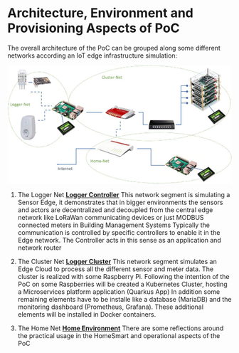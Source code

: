 # Architecture, Environment and Provisioning Aspects of PoC
The overall architecture of the PoC can be grouped along some different networks according an IoT edge infrastructure simulation:

![PoC Architecture](https://github.com/hdwinkel/quarkus-logger/blob/develop/doc/pictures/DL-Architecture.jpg "PoC Architecture")

1. The Logger Net
**[Logger Controller](https://github.com/hdwinkel/quarkus-logger/blob/develop/doc/Architecture/Controller.md "Logger Controller")**
This network segment is simulating a Sensor Edge, it demonstrates that in bigger environments the sensors and actors are decentralized and decoupled from the central edge network like LoRaWan communicating devices or just MODBUS connected meters in Building Management Systems
Typically the communication is controlled by specific controllers to enable it in the Edge network. The Controller acts in this sense as an application and network router
2. The Cluster Net
**[Logger Cluster](https://github.com/hdwinkel/quarkus-logger/blob/develop/doc/Architecture/Cluster.md "Logger Cluster")**
This network segment simulates an Edge Cloud to process all the different sensor and meter data. The cluster is realized with some Raspberry Pi.
Following the intention of the PoC on some Raspberries will be created a Kubernetes Cluster, hosting a Microservices platform application (Quarkus App)
In addition some remaining elements have to be installe like a database (MariaDB) and the monitoring dashboard (Prometheus, Grafana). These additional elements will be installed in Docker containers.

3. The Home Net
**[Home Environment](https://github.com/hdwinkel/quarkus-logger/blob/develop/doc/Architecture/Home.md "Home Environment")**
There are some reflections around the practical usage in the HomeSmart and operational aspects of the PoC


